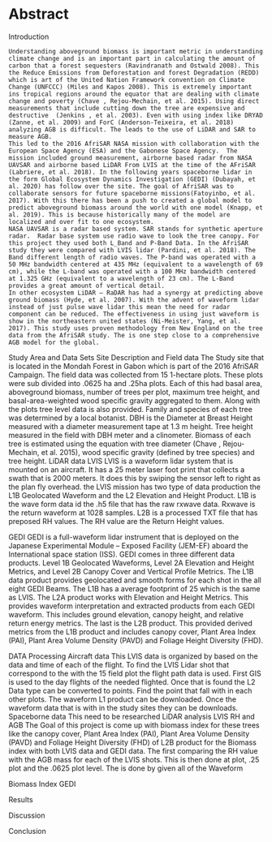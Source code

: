 # Abstract   
Introduction 

	Understanding aboveground biomass is important metric in understanding climate change and is an important part in calculating the amount of carbon that a forest sequesters (Ravindranath and Ostwald 2008). This the Reduce Emissions from Deforestation and forest Degradation (REDD) which is art of the United Nation Framework convention on Climate Change (UNFCCC) (Miles and Kapos 2008). This is extremely important ins tropical regions around the equator that are dealing with climate change and poverty (Chave , Rejou-Mechain, et al. 2015). Using direct measurements that include cutting down the tree are expensive and destructive  (Jenkins , et al. 2003). Even with using index like DRYAD (Zanne, et al. 2009) and ForC (Anderson-Teixeira, et al. 2018) analyzing AGB is difficult. The leads to the use of LiDAR and SAR to measure AGB. 
	This led to the 2016 AfriSAR NASA mission with collaboration with the European Space Agency (ESA) and the Gabonese Space Agency.  The mission included ground measurement, airborne based radar from NASA UAVSAR and airborne based LiDAR From LVIS at the time of the AFriSAR (Labriere, et al. 2018). In the following years spaceborne lidar in the form Global Ecosystem Dynamics Investigation (GEDI) (Dubayah, et al. 2020) has follow over the site. The goal of AfriSAR was to collaborate sensors for future spaceborne missions(Fatoyinbo, et al. 2017). With this there has been a push to created a global model to predict aboveground biomass around the world with one model (Knapp, et al. 2019). This is because historically many of the model are localized and over fit to one ecosystem. 
	NASA UAVSAR is a radar based system. SAR stands for synthetic aperture radar.  Radar base system use radio wave to look the tree canopy. For this project they used both L_Band and P-Band Data. In the AfriSAR study they were compared with LVIS lidar (Pardini, et al. 2018). The Band different length of radio waves. The P-band was operated with a 50 MHz bandwidth centered at 435 MHz (equivalent to a wavelength of 69 cm), while the L-band was operated with a 100 MHz bandwidth centered at 1.325 GHz (equivalent to a wavelength of 23 cm). The L-Band provides a great amount of vertical detail. 
	In other ecosystem LiDAR – RaDAR has had a synergy at predicting above ground biomass (Hyde, et al. 2007). With the advent of waveform lidar instead of just pulse wave lidar this mean the need for radar component can be reduced. The effectiveness in using just waveform is show in the northeastern united states (Ni-Meister, Yang, et al. 2017). This study uses proven methodology from New England on the tree data from the AfriSAR study. The is one step close to a comprehensive AGB model for the global. 
	
Study Area and Data Sets 
Site Description and Field data 
	The Study site that is located in the Mondah Forest in Gabon which is part of the 2016 AfriSAR Campaign. The field data was collected from 15 1-hectare plots. These plots were sub divided into .0625 ha and .25ha plots. Each of this had  basal area, aboveground biomass, number of trees per plot, maximum tree height, and basal-area-weighted wood specific gravity aggregated to them. 
	Along with the plots tree level data is also provided.  Family and species of each tree was determined by a local botanist. DBH is the Diameter at Breast Height measured with a diameter measurement tape at 1.3 m height. Tree height measured in the field with DBH meter and a clinometer. Biomass of each tree is estimated using the equation with tree diameter (Chave , Rejou-Mechain, et al. 2015), wood specific gravity (defined by tree species) and tree height. 
LiDAR data 
LVIS
 	LVIS is a waveform lidar system that is mounted on an aircraft. It has a 25 meter laser foot print that collects a swath that is 2000 meters. It does this by swiping the sensor left to right as the plan fly overhead. the LVIS mission has two type of data production the L1B Geolocated Waveform and the L2 Elevation and Height Product. 
	L1B is the wave form data id the .h5 file that has the raw rxwave data. Rxwave is the return waveform at 1028 samples. 
	L2B is a processed TXT file that has preposed RH values. The RH value are the Return Height values. 

GEDI
	GEDI is a full-waveform lidar instrument that is deployed on the Japanese Experimental Module – Exposed Facility (JEM-EF) aboard the International space station (ISS). GEDI comes in three different data products. Level 1B Geolocated Waveforms, Level 2A Elevation and Height Metrics,  and Level 2B Canopy Cover and Vertical Profile Metrics.
	The L1B data product provides geolocated and smooth forms for each shot in the all eight GEDI Beams. The L1B has a average footprint of 25 which is the same as LVIS. 
	The L2A product works with Elevation and Height Metrics. This provides waveform interpretation and extracted products from each GEDI waveform. This includes ground elevation, canopy height, and relative return energy metrics. 
	The last is the L2B product. This provided derived metrics from the L1B product and includes canopy cover, Plant Area Index (PAI), Plant Area Volume Density (PAVD) and Foliage Height Diversity (FHD).  

	
DATA Processing
Aircraft data 
	This LVIS data is organized by based on the data and time of each of the flight. To find the LVIS Lidar shot that correspond to the with the 15 field plot the flight path data is used. First GIS is used to the day flights of the needed flighted. Once that is found the L2 Data type can be converted to points. Find the point that fall with in each other plots. The waveform L1 product can be downloaded. Once the waveform data that is with in the study sites they can be downloads. 
Spaceborne data 
	This need to be researched
LiDAR analysis
LVIS 
RH and AGB
The Goal of this project is come up with biomass index for these trees like the canopy cover, Plant Area Index (PAI), Plant Area Volume Density (PAVD) and Foliage Height Diversity (FHD) of L2B product for the Biomass index with both LVIS data and GEDI data. 
The first comparing the RH value with the AGB mass for each of the LVIS shots. This is then done at plot, .25 plot and the .0625 plot level. The is done by given all of the 
Waveform 

Biomass Index 
GEDI


Results 

Discussion 

Conclusion 
